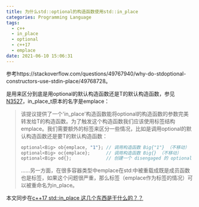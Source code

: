 ```yaml
---
title: 为什么std::optional的构造函数使用std::in_place
categories: Programming Language
tags:
  - c++
  - in_place
  - optional
  - c++17
  - emplace
date: 2021-06-10 15:06:31
---
```


参考https://stackoverflow.com/questions/49767940/why-do-stdoptional-constructors-use-stdin-place/49768728。

是用来区分到底是用optional<T>的默认构造函数还是T的默认构造函数，参见[N3527](https://link.zhihu.com/?target=http%3A//www.open-std.org/jtc1/sc22/wg21/docs/papers/2013/n3527.html%23rationale.emplace)，in_place_t原本的名字是emplace：

> 该提议提供了一个'in_place'构造函数能将optional的构造函数的参数完美转发给T的构造函数。为了触发这个构造函数我们应该使用标签结构emplace。我们需要额外的标签来区分一些情况，比如是调用optional的默认构造函数还是要T的默认构造函数：
>
> ```c++
> optional<Big> ob{emplace, "1"}; // 调用构造函数 Big{"1"} （不移动）
> optional<Big> oc{emplace};      // 调用构造函数 Big{} （不移动）
> optional<Big> od{};             // 创建一个 disengaged 的 optional
> ```
>
> ……另一方面，在很多容器类型中emplace在std:中被重载成既是成员函数也是标签，如果这个问题很严重，那么标签（emplace作为标签的情况）可以被重命名为in_place。

本文同步在[c++17 std::in_place 这几个东西是干什么的？？](https://www.zhihu.com/question/66032208/answer/1932909711) 
